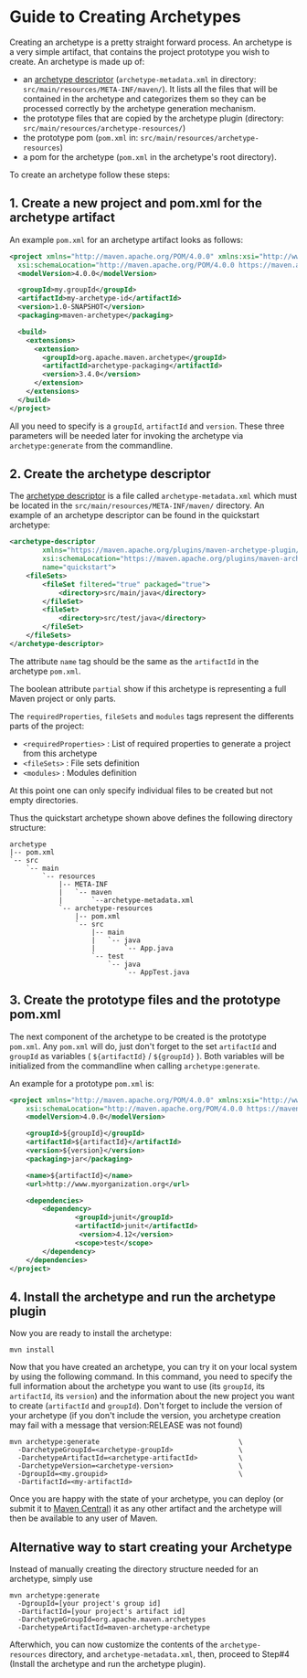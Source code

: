 <!--
Licensed to the Apache Software Foundation (ASF) under one
or more contributor license agreements.  See the NOTICE file
distributed with this work for additional information
regarding copyright ownership.  The ASF licenses this file
to you under the Apache License, Version 2.0 (the
"License"); you may not use this file except in compliance
with the License.  You may obtain a copy of the License at

http://www.apache.org/licenses/LICENSE-2.0

Unless required by applicable law or agreed to in writing,
software distributed under the License is distributed on an
"AS IS" BASIS, WITHOUT WARRANTIES OR CONDITIONS OF ANY
KIND, either express or implied.  See the License for the
specific language governing permissions and limitations
under the License.
-->

# Guide to Creating Archetypes

Creating an archetype is a pretty straight forward process. An archetype is a very simple artifact, that contains the project prototype you wish to create. An archetype is made up of:

- an [archetype descriptor](/archetype/archetype-models/archetype-descriptor/archetype-descriptor.html) (`archetype-metadata.xml` in directory: `src/main/resources/META-INF/maven/`). It lists all the files that will be contained in the archetype and categorizes them so they can be processed correctly by the archetype generation mechanism.
- the prototype files that are copied by the archetype plugin (directory: `src/main/resources/archetype-resources/`)
- the prototype pom (`pom.xml` in: `src/main/resources/archetype-resources`)
- a pom for the archetype (`pom.xml` in the archetype's root directory).

To create an archetype follow these steps:

## 1. Create a new project and pom.xml for the archetype artifact

An example `pom.xml` for an archetype artifact looks as follows:

```xml
<project xmlns="http://maven.apache.org/POM/4.0.0" xmlns:xsi="http://www.w3.org/2001/XMLSchema-instance"
  xsi:schemaLocation="http://maven.apache.org/POM/4.0.0 https://maven.apache.org/xsd/maven-4.0.0.xsd">
  <modelVersion>4.0.0</modelVersion>

  <groupId>my.groupId</groupId>
  <artifactId>my-archetype-id</artifactId>
  <version>1.0-SNAPSHOT</version>
  <packaging>maven-archetype</packaging>

  <build>
    <extensions>
      <extension>
        <groupId>org.apache.maven.archetype</groupId>
        <artifactId>archetype-packaging</artifactId>
        <version>3.4.0</version>
      </extension>
    </extensions>
  </build>
</project>
```

All you need to specify is a `groupId`, `artifactId` and `version`. These three parameters will be needed later for invoking the archetype via `archetype:generate` from the commandline.

## 2. Create the archetype descriptor

The [archetype descriptor](/archetype/archetype-models/archetype-descriptor/archetype-descriptor.html) is a file called `archetype-metadata.xml` which must be located in the `src/main/resources/META-INF/maven/` directory. An example of an archetype descriptor can be found in the quickstart archetype:

```xml
<archetype-descriptor
        xmlns="https://maven.apache.org/plugins/maven-archetype-plugin/archetype-descriptor/1.2.0" xmlns:xsi="http://www.w3.org/2001/XMLSchema-instance"
        xsi:schemaLocation="https://maven.apache.org/plugins/maven-archetype-plugin/archetype-descriptor/1.2.0 https://maven.apache.org/xsd/archetype-descriptor-1.2.0.xsd"
        name="quickstart">
    <fileSets>
        <fileSet filtered="true" packaged="true">
            <directory>src/main/java</directory>
        </fileSet>
        <fileSet>
            <directory>src/test/java</directory>
        </fileSet>
    </fileSets>
</archetype-descriptor>
```

The attribute `name` tag should be the same as the `artifactId` in the archetype `pom.xml`.

The boolean attribute `partial` show if this archetype is representing a full Maven project or only parts.

The `requiredProperties`, `fileSets` and `modules` tags represent the differents parts of the project:

- `<requiredProperties>` : List of required properties to generate a project from this archetype
- `<fileSets>` : File sets definition
- `<modules>` : Modules definition

At this point one can only specify individual files to be created but not empty directories.

Thus the quickstart archetype shown above defines the following directory structure:

```
archetype
|-- pom.xml
`-- src
    `-- main
        `-- resources
            |-- META-INF
            |   `-- maven
            |       `--archetype-metadata.xml
            `-- archetype-resources
                |-- pom.xml
                `-- src
                    |-- main
                    |   `-- java
                    |       `-- App.java
                    `-- test
                        `-- java
                            `-- AppTest.java
```

## 3. Create the prototype files and the prototype pom.xml

The next component of the archetype to be created is the prototype `pom.xml`. Any `pom.xml` will do, just don't forget to the set `artifactId` and `groupId` as variables ( `${artifactId}` / `${groupId}` ). Both variables will be initialized from the commandline when calling `archetype:generate`.

An example for a prototype `pom.xml` is:

```xml
<project xmlns="http://maven.apache.org/POM/4.0.0" xmlns:xsi="http://www.w3.org/2001/XMLSchema-instance"
    xsi:schemaLocation="http://maven.apache.org/POM/4.0.0 https://maven.apache.org/xsd/maven-4.0.0.xsd">
    <modelVersion>4.0.0</modelVersion>

    <groupId>${groupId}</groupId>
    <artifactId>${artifactId}</artifactId>
    <version>${version}</version>
    <packaging>jar</packaging>

    <name>${artifactId}</name>
    <url>http://www.myorganization.org</url>

    <dependencies>
        <dependency>
                <groupId>junit</groupId>
                <artifactId>junit</artifactId>
                 <version>4.12</version>
                <scope>test</scope>
        </dependency>
    </dependencies>
</project>
```

## 4. Install the archetype and run the archetype plugin

Now you are ready to install the archetype:

```
mvn install
```

Now that you have created an archetype, you can try it on your local system by using the following command. In this command, you need to specify the full information about the archetype you want to use (its `groupId`, its `artifactId`, its `version`) and the information about the new project you want to create (`artifactId` and `groupId`). Don't forget to include the version of your archetype (if you don't include the version, you archetype creation may fail with a message that version:RELEASE was not found)

```
mvn archetype:generate                                  \
  -DarchetypeGroupId=<archetype-groupId>                \
  -DarchetypeArtifactId=<archetype-artifactId>          \
  -DarchetypeVersion=<archetype-version>                \
  -DgroupId=<my.groupid>                                \
  -DartifactId=<my-artifactId>
```

Once you are happy with the state of your archetype, you can deploy (or submit it to [Maven Central](/guides/mini/guide-central-repository-upload.html)) it as any other artifact and the archetype will then be available to any user of Maven.

## Alternative way to start creating your Archetype

Instead of manually creating the directory structure needed for an archetype, simply use

```
mvn archetype:generate
  -DgroupId=[your project's group id]
  -DartifactId=[your project's artifact id]
  -DarchetypeGroupId=org.apache.maven.archetypes
  -DarchetypeArtifactId=maven-archetype-archetype
```

Afterwhich, you can now customize the contents of the `archetype-resources` directory, and `archetype-metadata.xml`, then, proceed to Step#4 (Install the archetype and run the archetype plugin).
